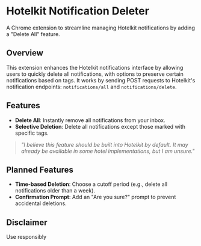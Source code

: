 # Hotelkit Notification Deleter

A Chrome extension to streamline managing Hotelkit notifications by adding a "Delete All" feature.

## Overview

This extension enhances the Hotelkit notifications interface by allowing users to quickly delete all notifications, with options to preserve certain notifications based on tags. It works by sending POST requests to Hotelkit's notification endpoints: `notifications/all` and `notifications/delete`.

## Features

- **Delete All**: Instantly remove all notifications from your inbox.
- **Selective Deletion**: Delete all notifications except those marked with specific tags.

> _"I believe this feature should be built into Hotelkit by default. It may already be available in some hotel implementations, but I am unsure."_

## Planned Features

- **Time-based Deletion**: Choose a cutoff period (e.g., delete all notifications older than a week).
- **Confirmation Prompt**: Add an "Are you sure?" prompt to prevent accidental deletions.

## Disclaimer

Use responsibly
